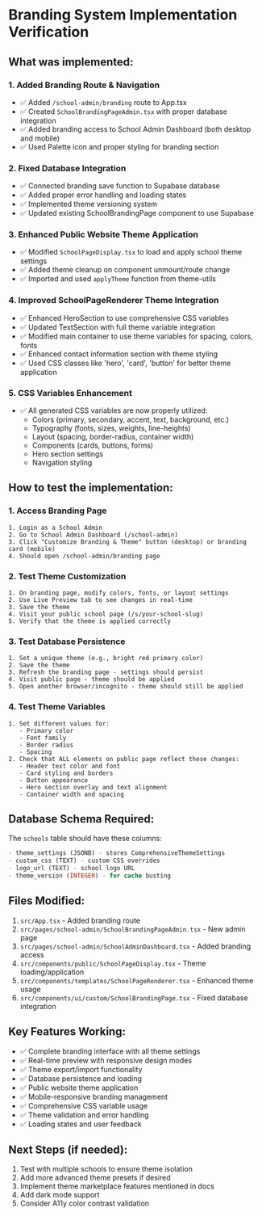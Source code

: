 # Branding System Implementation Verification

## What was implemented:

### 1. **Added Branding Route & Navigation**
- ✅ Added `/school-admin/branding` route to App.tsx
- ✅ Created `SchoolBrandingPageAdmin.tsx` with proper database integration
- ✅ Added branding access to School Admin Dashboard (both desktop and mobile)
- ✅ Used Palette icon and proper styling for branding section

### 2. **Fixed Database Integration**
- ✅ Connected branding save function to Supabase database
- ✅ Added proper error handling and loading states
- ✅ Implemented theme versioning system
- ✅ Updated existing SchoolBrandingPage component to use Supabase

### 3. **Enhanced Public Website Theme Application**
- ✅ Modified `SchoolPageDisplay.tsx` to load and apply school theme settings
- ✅ Added theme cleanup on component unmount/route change
- ✅ Imported and used `applyTheme` function from theme-utils

### 4. **Improved SchoolPageRenderer Theme Integration**
- ✅ Enhanced HeroSection to use comprehensive CSS variables
- ✅ Updated TextSection with full theme variable integration
- ✅ Modified main container to use theme variables for spacing, colors, fonts
- ✅ Enhanced contact information section with theme styling
- ✅ Used CSS classes like 'hero', 'card', 'button' for better theme application

### 5. **CSS Variables Enhancement**
- ✅ All generated CSS variables are now properly utilized:
  - Colors (primary, secondary, accent, text, background, etc.)
  - Typography (fonts, sizes, weights, line-heights)
  - Layout (spacing, border-radius, container width)
  - Components (cards, buttons, forms)
  - Hero section settings
  - Navigation styling

## How to test the implementation:

### 1. **Access Branding Page**
```
1. Login as a School Admin
2. Go to School Admin Dashboard (/school-admin)
3. Click "Customize Branding & Theme" button (desktop) or branding card (mobile)
4. Should open /school-admin/branding page
```

### 2. **Test Theme Customization**
```
1. On branding page, modify colors, fonts, or layout settings
2. Use Live Preview tab to see changes in real-time
3. Save the theme
4. Visit your public school page (/s/your-school-slug)
5. Verify that the theme is applied correctly
```

### 3. **Test Database Persistence**
```
1. Set a unique theme (e.g., bright red primary color)
2. Save the theme
3. Refresh the branding page - settings should persist
4. Visit public page - theme should be applied
5. Open another browser/incognito - theme should still be applied
```

### 4. **Test Theme Variables**
```
1. Set different values for:
   - Primary color
   - Font family
   - Border radius
   - Spacing
2. Check that ALL elements on public page reflect these changes:
   - Header text color and font
   - Card styling and borders
   - Button appearance
   - Hero section overlay and text alignment
   - Container width and spacing
```

## Database Schema Required:

The `schools` table should have these columns:
```sql
- theme_settings (JSONB) - stores ComprehensiveThemeSettings
- custom_css (TEXT) - custom CSS overrides  
- logo_url (TEXT) - school logo URL
- theme_version (INTEGER) - for cache busting
```

## Files Modified:

1. `src/App.tsx` - Added branding route
2. `src/pages/school-admin/SchoolBrandingPageAdmin.tsx` - New admin page
3. `src/pages/school-admin/SchoolAdminDashboard.tsx` - Added branding access
4. `src/components/public/SchoolPageDisplay.tsx` - Theme loading/application
5. `src/components/templates/SchoolPageRenderer.tsx` - Enhanced theme usage
6. `src/components/ui/custom/SchoolBrandingPage.tsx` - Fixed database integration

## Key Features Working:

- ✅ Complete branding interface with all theme settings
- ✅ Real-time preview with responsive design modes
- ✅ Theme export/import functionality
- ✅ Database persistence and loading
- ✅ Public website theme application
- ✅ Mobile-responsive branding management
- ✅ Comprehensive CSS variable usage
- ✅ Theme validation and error handling
- ✅ Loading states and user feedback

## Next Steps (if needed):

1. Test with multiple schools to ensure theme isolation
2. Add more advanced theme presets if desired
3. Implement theme marketplace features mentioned in docs
4. Add dark mode support
5. Consider A11y color contrast validation
